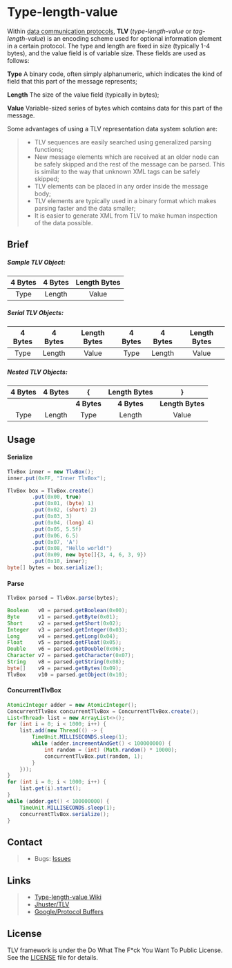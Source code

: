 # Type-length-value

Within [data communication protocols](https://en.wikipedia.org/wiki/Data_communication_protocol), **TLV** (*type-length-value* or *tag-length-value*) is an encoding scheme used for optional information element in a certain protocol.
The type and length are fixed in size (typically 1-4 bytes), and the value field is of variable size. These fields are used as follows:

**Type**
A binary code, often simply alphanumeric, which indicates the kind of field that this part of the message represents;

**Length**
The size of the value field (typically in bytes);

**Value**
Variable-sized series of bytes which contains data for this part of the message.

Some advantages of using a TLV representation data system solution are:

> * TLV sequences are easily searched using generalized parsing functions;
> * New message elements which are received at an older node can be safely skipped and the rest of the message can be parsed. This is similar to the way that unknown XML tags can be safely skipped;
> * TLV elements can be placed in any order inside the message body;
> * TLV elements are typically used in a binary format which makes parsing faster and the data smaller;
> * It is easier to generate XML from TLV to make human inspection of the data possible.

## Brief

##### Sample TLV Object:

| 4 Bytes | 4 Bytes | Length Bytes  |
| :---:   | :---:   | :---:         |
| Type    | Length  | Value         |

##### Serial TLV Objects:

| 4 Bytes | 4 Bytes | Length Bytes | 4 Bytes | 4 Bytes | Length Bytes |
| :---:   | :---:   | :---:        | :---:   | :---:   | :---:        |
| Type    | Length  | Value        | Type    | Length  | Value        |

##### Nested TLV Objects:
| 4 Bytes | 4 Bytes | {           | Length Bytes | }                |
| :---:   | :---:   | :---:       | :---:        | :---:            |
|         |         | **4 Bytes** | **4 Bytes**  | **Length Bytes** |
| Type    | Length  | Type        | Length       | Value            |

## Usage

#### Serialize

```java
TlvBox inner = new TlvBox();
inner.put(0xFF, "Inner TlvBox");

TlvBox box = TlvBox.create()
        .put(0x00, true)
        .put(0x01, (byte) 1)
        .put(0x02, (short) 2)
        .put(0x03, 3)
        .put(0x04, (long) 4)
        .put(0x05, 5.5f)
        .put(0x06, 6.5)
        .put(0x07, 'A')
        .put(0x08, "Hello world!")
        .put(0x09, new byte[]{3, 4, 6, 3, 9})
        .put(0x10, inner);
byte[] bytes = box.serialize();
```

#### Parse

```java
TlvBox parsed = TlvBox.parse(bytes);

Boolean   v0 = parsed.getBoolean(0x00);
Byte      v1 = parsed.getByte(0x01);
Short     v2 = parsed.getShort(0x02);
Integer   v3 = parsed.getInteger(0x03);
Long      v4 = parsed.getLong(0x04);
Float     v5 = parsed.getFloat(0x05);
Double    v6 = parsed.getDouble(0x06);
Character v7 = parsed.getCharacter(0x07);
String    v8 = parsed.getString(0x08);
byte[]    v9 = parsed.getBytes(0x09);
TlvBox    v10 = parsed.getObject(0x10);
```

#### ConcurrentTlvBox

```java
AtomicInteger adder = new AtomicInteger();
ConcurrentTlvBox concurrentTlvBox = ConcurrentTlvBox.create();
List<Thread> list = new ArrayList<>();
for (int i = 0; i < 1000; i++) {
    list.add(new Thread(() -> {
        TimeUnit.MILLISECONDS.sleep(1);
        while (adder.incrementAndGet() < 100000000) {
            int random = (int) (Math.random() * 10000);
            concurrentTlvBox.put(random, 1);
        }
    }));
}
for (int i = 0; i < 1000; i++) {
    list.get(i).start();
}
while (adder.get() < 100000000) {
    TimeUnit.MILLISECONDS.sleep(1);
    concurrentTlvBox.serialize();
}
```

## Contact
> * Bugs: [Issues](https://github.com/yihleego/tlv/issues)

## Links
> * [Type-length-value Wiki](https://en.wikipedia.org/wiki/Type-length-value)
> * [Jhuster/TLV](https://github.com/Jhuster/TLV)
> * [Google/Protocol Buffers](https://github.com/protocolbuffers/protobuf)

## License
TLV framework is under the Do What The F*ck You Want To Public License. See the [LICENSE](https://github.com/yihleego/tlv/blob/master/LICENSE.txt) file for details.
